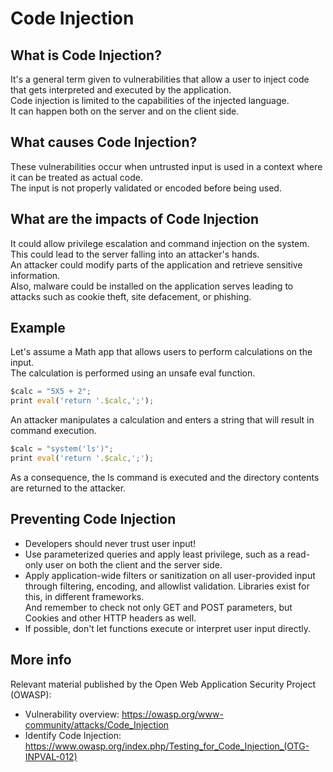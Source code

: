 # Code Injection

## What is Code Injection?
It's a general term given to vulnerabilities that allow a user to inject code that gets interpreted and executed by the application.\
Code injection is limited to the capabilities of the injected language.\
It can happen both on the server and on the client side.

## What causes Code Injection?
These vulnerabilities occur when untrusted input is used in a context where it can be treated as actual code.\
The input is not properly validated or encoded before being used.

## What are the impacts of Code Injection
It could allow privilege escalation and command injection on the system.\
This could lead to the server falling into an attacker's hands.\
An attacker could modify parts of the application and retrieve sensitive information.\
Also, malware could be installed on the application serves leading to attacks such as cookie theft, site defacement, or phishing.

## Example
Let's assume a Math app that allows users to perform calculations on the input.\
The calculation is performed using an unsafe eval function.

```JavaScript
$calc = "5X5 + 2";
print eval('return '.$calc,';');
```

An attacker manipulates a calculation and enters a string that will result in command execution.

```JavaScript
$calc = "system('ls')";
print eval('return '.$calc,';');
```

As a consequence, the ls command is executed and the directory contents are returned to the attacker.

## Preventing Code Injection
- Developers should never trust user input!
- Use parameterized queries and apply least privilege, such as a read-only user on both the client and the server side.
- Apply application-wide filters or sanitization on all user-provided input through filtering, encoding, and allowlist validation. Libraries exist for this, in different frameworks.\
And remember to check not only GET and POST parameters, but Cookies and other HTTP headers as well.
- If possible, don't let functions execute or interpret user input directly.

## More info

Relevant material published by the Open Web Application Security Project (OWASP):

- Vulnerability overview: https://owasp.org/www-community/attacks/Code_Injection
- Identify Code Injection: https://www.owasp.org/index.php/Testing_for_Code_Injection_(OTG-INPVAL-012)
